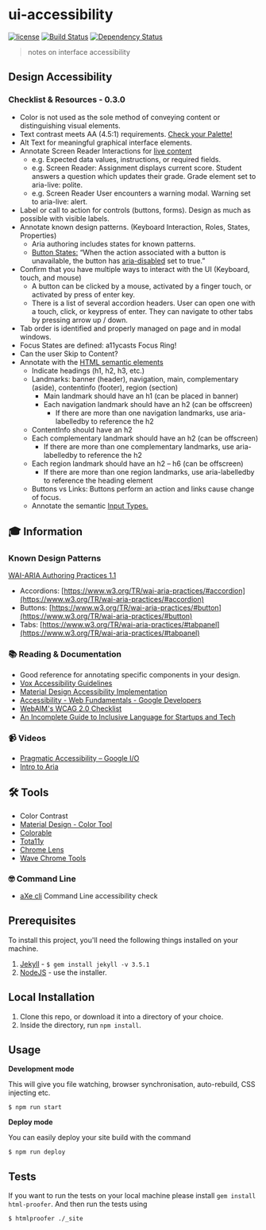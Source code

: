 # ui-accessibility

[![license][license-image]][license-url] [![Build Status][travis-image]][travis-url] [![Dependency Status][dependencyci-image]][dependencyci-url]

> notes on interface accessibility

## Design Accessibility
### Checklist & Resources - 0.3.0

+ Color is not used as the sole method of conveying content or distinguishing visual elements.
+ Text contrast meets AA (4.5:1) requirements. [Check your Palette!](http://jxnblk.com/colorable/demos/text/)
+ Alt Text for meaningful graphical interface elements.
+ Annotate Screen Reader Interactions for [live content](https://developer.mozilla.org/en-US/docs/Web/Accessibility/ARIA/ARIA_Live_Regions)
  + e.g. Expected data values, instructions, or required fields.
  + e.g. Screen Reader: Assignment displays current score. Student answers a question which updates their grade. Grade element set to aria-live: polite.
  + e.g. Screen Reader User encounters a warning modal. Warning set to aria-live: alert.
+ Label or call to action for controls (buttons, forms). Design as much as possible with visible labels.
+ Annotate known design patterns. (Keyboard Interaction, Roles, States, Properties)
  + Aria authoring includes states for known patterns.
  + [Button States:](https://www.w3.org/TR/wai-aria-practices/#button) “When the action associated with a button is unavailable, the button has [aria-disabled](https://www.w3.org/TR/wai-aria-1.1/#aria-disabled) set to true.”
+ Confirm that you have multiple ways to interact with the UI (Keyboard, touch, and mouse)
  + A button can be clicked by a mouse, activated by a finger touch, or activated by press of enter key.
  + There is a list of several accordion headers. User can open one with a touch, click, or keypress of enter. They can navigate to other tabs by pressing arrow up / down.
+ Tab order is identified and properly managed on page and in modal windows.
+ Focus States are defined: a11ycasts Focus Ring!
+ Can the user Skip to Content?
+ Annotate with the [HTML semantic elements](https://developer.mozilla.org/en-US/docs/Web/HTML/Element)
  + Indicate headings (h1, h2, h3, etc.)
  + Landmarks: banner (header), navigation, main, complementary (aside), contentinfo (footer), region (section)
    + Main landmark should have an h1 (can be placed in banner)
    + Each navigation landmark should have an h2 (can be offscreen)
      + If there are more than one navigation landmarks, use aria-labelledby to reference the h2
  + ContentInfo should have an h2
  + Each complementary landmark should have an h2 (can be offscreen)
    + If there are more than one complementary landmarks, use aria-labelledby to reference the h2
  + Each region landmark should have an h2 – h6 (can be offscreen)
    + If there are more than one region landmarks, use aria-labelledby to reference the heading element
  + Buttons vs Links: Buttons perform an action and links cause change of focus.
  + Annotate the semantic [Input Types.](https://developer.mozilla.org/en-US/docs/Web/HTML/Element/input)


## 🎓 Information
### Known Design Patterns
[WAI-ARIA Authoring Practices 1.1](https://www.w3.org/TR/wai-aria-practices-1.1/#intro)

+ Accordions: [https://www.w3.org/TR/wai-aria-practices/#accordion](https://www.w3.org/TR/wai-aria-practices/#accordion)
+ Buttons: [https://www.w3.org/TR/wai-aria-practices/#button](https://www.w3.org/TR/wai-aria-practices/#button)
+ Tabs: [https://www.w3.org/TR/wai-aria-practices/#tabpanel](https://www.w3.org/TR/wai-aria-practices/#tabpanel)

### 📚 Reading & Documentation
+ Good reference for annotating specific components in your design.
+ [Vox Accessibility Guidelines](http://accessibility.voxmedia.com/)
+ [Material Design Accessibility Implementation](https://material.io/guidelines/usability/accessibility.html#accessibility-implementation)
+ [Accessibility - Web Fundamentals - Google Developers](https://developers.google.com/web/fundamentals/accessibility/)
+ [WebAIM's WCAG 2.0 Checklist](https://webaim.org/standards/wcag/checklist)
+ [An Incomplete Guide to Inclusive Language for Startups and Tech](https://open.buffer.com/inclusive-language-tech/)

### 📹 Videos
+ [Pragmatic Accessibility – Google I/O](https://events.google.com/io/schedule/?section=may-18&track=accessibility)
+ [Intro to Aria](https://www.youtube.com/watch?v=g9Qff0b-lHk&list=PLNYkxOF6rcICWx0C9LVWWVqvHlYJyqw7g)

## 🛠 Tools
+ Color Contrast
+ [Material Design - Color Tool](https://material.io/color/#!/?view.left=0&view.right=0)
+ [Colorable](http://jxnblk.com/colorable/demos/text/?background=%23342324&foreground=%23EFFFA8)
+ [Tota11y](https://chrome.google.com/webstore/detail/tota11y-plugin-from-khan/oedofneiplgibimfkccchnimiadcmhpe?hl=en)
+ [Chrome Lens](https://chrome.google.com/webstore/detail/chromelens/idikgljglpfilbhaboonnpnnincjhjkd?hl=en)
+ [Wave Chrome Tools](https://chrome.google.com/webstore/detail/wave-evaluation-tool/jbbplnpkjmmeebjpijfedlgcdilocofh?hl=en-US)

### 🤓 Command Line
+ [aXe cli](https://github.com/dequelabs/axe-cli) Command Line accessibility check

## Prerequisites

To install this project, you'll need the following things installed on your machine.

1. [Jekyll](http://jekyllrb.com/) - `$ gem install jekyll -v 3.5.1`
2. [NodeJS](http://nodejs.org) - use the installer.

## Local Installation

1. Clone this repo, or download it into a directory of your choice.
2. Inside the directory, run `npm install`.

## Usage

**Development mode**

This will give you file watching, browser synchronisation, auto-rebuild, CSS injecting etc.

```shell
$ npm run start
```

**Deploy mode**

You can easily deploy your site build with the command
```shell
$ npm run deploy
```

## Tests

If you want to run the tests on your local machine please install `gem install html-proofer`. And then run the tests using
```shell
$ htmlproofer ./_site
```

[license-image]: https://img.shields.io/badge/license-ISC-blue.svg
[license-url]: https://github.com/patcartelli/ui-accessibility/blob/master/LICENSE
[travis-image]: https://travis-ci.org/patcartelli/ui-accessibility.svg?branch=master
[travis-url]: https://travis-ci.org/patcartelli/ui-accessibility
[dependencyci-image]: https://dependencyci.com/github/patcartelli/ui-accessibility/badge
[dependencyci-url]: https://dependencyci.com/github/patcartelli/ui-accessibility
